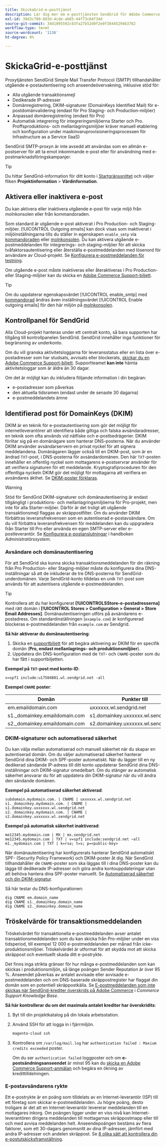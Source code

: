 ```yaml
---
title: SkickaGrid-e-posttjänst
description: Lär dig mer om e-posttjänsten SendGrid för Adobe Commerce i molninfrastrukturen och hur du kan testa din DNS-konfiguration.
exl-id: 30d3c780-603d-4cde-ab65-44f73c04f34d
source-git-commit: 34d1895592c83fa27b52d0f2e0f38445294b3782
workflow-type: tm+mt
source-wordcount: '1136'
ht-degree: 0%

---
```


# SkickaGrid-e-posttjänst

Proxytjänsten SendGrid Simple Mail Transfer Protocol (SMTP) tillhandahåller utgående e-postautentisering och anseendeövervakning, inklusive stöd för:

* Alla utgående transaktionsmejl
* Dedikerade IP-adresser
* Domänregistrering, DKIM-signaturer (DomainKeys Identified Mail) för e-postdomänvalidering (endast för Pro Staging- och Production-miljöer)
* Anpassad domänregistrering (endast för Pro)
* Automatisk integrering för integreringsmiljöerna Starter och Pro. Proffsproduktions- och mellanlagringsmiljöer kräver manuell etablering och konfiguration under maskinvaruprovisioneringsprocessen för Infrastructure as a Service (IaaS)

SendGrid SMTP-proxyn är inte avsedd att användas som en allmän e-postserver för att ta emot inkommande e-post eller för användning med e-postmarknadsföringskampanjer.

>[!TIP]
>
>Du hittar SendGrid-information för ditt konto i [Startgränssnittet](https://cloud.magento.com) och väljer fliken **Projektinformation** > **Värdinformation**.

## Aktivera eller inaktivera e-post

Du kan aktivera eller inaktivera utgående e-post för varje miljö från molnkonsolen eller från kommandoraden.

Som standard är utgående e-post aktiverat i Pro Production- och Staging-miljöer. [!UICONTROL Outgoing emails] kan dock visas som inaktiverat i miljöinställningarna tills du ställer in egenskapen `enable_smtp` via [kommandoraden](outgoing-emails.md#enable-emails-in-the-cli) eller [molnkonsolen](outgoing-emails.md#enable-emails-in-the-cloud-console). Du kan aktivera utgående e-postmeddelanden för integrerings- och staging-miljöer för att skicka tvåfaktorsautentisering eller återställa e-postmeddelanden med lösenord för användare av Cloud-projekt. Se [Konfigurera e-postmeddelanden för testning](outgoing-emails.md).

Om utgående e-post måste inaktiveras eller återaktiveras i Pro Production- eller Staging-miljöer kan du skicka en [Adobe Commerce Support-biljett](https://experienceleague.adobe.com/en/docs/commerce-knowledge-base/kb/help-center-guide/magento-help-center-user-guide).

>[!TIP]
>
>Om du uppdaterar egenskapsvärdet [!UICONTROL enable_smtp] med [kommandorad](outgoing-emails.md#enable-emails-in-the-cli) ändras även inställningsvärdet [!UICONTROL Enable outgoing emails] för den här miljön på [molnkonsolen](outgoing-emails.md#enable-emails-in-the-cloud-console).

## Kontrollpanel för SendGrid

Alla Cloud-projekt hanteras under ett centralt konto, så bara supporten har tillgång till kontrollpanelen SendGrid. SendGrid innehåller inga funktioner för begränsning av underkonto.

Om du vill granska aktivitetsloggarna för leveransstatus eller en lista över e-postadresser som har studsats, avvisats eller blockerats, [skickar du en Adobe Commerce Support-biljett](https://experienceleague.adobe.com/en/docs/commerce-knowledge-base/kb/help-center-guide/magento-help-center-user-guide#submit-ticket). Supportteamet **kan inte** hämta aktivitetsloggar som är äldre än 30 dagar.

Om det är möjligt kan du inkludera följande information i din begäran:

* e-postadresser som påverkas
* den aktuella tidsramen (endast under de senaste 30 dagarna)
* e-postmeddelandets ämne

## Identifierad post för DomainKeys (DKIM)

DKIM är en teknik för e-postautentisering som gör det möjligt för internetleverantörer att identifiera både giltiga och falska avsändaradresser, en teknik som ofta används vid nätfiske och e-postbedrägerier. DKIM förlitar sig på en domänägare som hanterar DNS-posterna. När du använder DKIM använder avsändarservern en privat nyckel för att signera meddelandena. Domänägaren lägger också till en DKIM-post, som är en ändrad `TXT`-post, i DNS-posterna för avsändardomänen. Den här `TXT`-posten innehåller en offentlig nyckel som mottagarens e-postservrar använder för att verifiera signaturen för ett meddelande. Kryptografiproceduren för den offentliga nyckeln DKIM gör det möjligt för mottagarna att verifiera en avsändares äkthet. Se [DKIM-poster förklaras](https://docs.sendgrid.com/ui/account-and-settings/dkim-records).

>[!WARNING]
>
>Stöd för SendGrid DKIM-signaturer och domänautentisering är endast tillgängligt i produktions- och mellanlagringsmiljöerna för Pro-projekt, men inte för alla Starter-miljöer. Därför är det troligt att utgående transaktionsmejl flaggas av skräppostfilter. Om du använder DKIM förbättras leveransfrekvensen som en autentiserad e-postavsändare. Om du vill förbättra leveransfrekvensen för meddelanden kan du uppgradera från Starter till Pro eller använda en egen SMTP-server eller e-postleverantör. Se [Konfigurera e-postanslutningar](https://experienceleague.adobe.com/en/docs/commerce-admin/systems/communications/email-communications) i handboken _Administratörssystem_.

### Avsändare och domänautentisering

För att SendGrid ska kunna skicka transaktionsmeddelanden för din räkning från Pro Production- eller Staging-miljöer måste du konfigurera dina DNS-inställningar så att de inkluderar de tre DNS-posterna för SendGrid-underdomänen. Varje SendGrid-konto tilldelas en unik `TXT`-post som används för att autentisera utgående e-postmeddelanden.

>[!TIP]
>
>Kontrollera att du har konfigurerat **[!UICONTROLSStore-e-postadresserna]** med rätt domän i **[!UICONTROL Stores > Configuration > General > Store Email Addresses]**. Domänautentiseringen utförs på avsändarens e-postadress. Om standardinställningen (`example.com`) är konfigurerad blockeras e-postmeddelanden från `example.com` av Sendgrid.

**Så här aktiverar du domänautentisering**:

1. Skicka en [supportbiljett](https://experienceleague.adobe.com/en/docs/commerce-knowledge-base/kb/help-center-guide/magento-help-center-user-guide#submit-ticket) för att begära aktivering av DKIM för en specifik domän (**Pro, endast mellanlagrings- och produktionsmiljöer**).
1. Uppdatera din DNS-konfiguration med de `TXT`- och `CNAME`-poster som du har fått i supportbiljetten.

**Exempel på `TXT`-post med konto-ID**:

```text
v=spf1 include:u17504801.wl.sendgrid.net -all
```

**Exempel `CNAME` poster**:

| Domän | Punkter till | Posttyp |
| ---------- | ---------- | ------------- |
| em.emaildomain.com | uxxxxxx.wl.sendgrid.net | CNAME |
| s1._domainkey.emaildomain.com | s1.domainkey.uxxxxxx.wl.sendgrid.net | CNAME |
| s2._domainkey.emaildomain.com | s2.domainkey.uxxxxxx.wl.sendgrid.net | CNAME |

### DKIM-signaturer och automatiserad säkerhet

Du kan välja mellan automatiserad och manuell säkerhet när du skapar en autentiserad domän. Om du väljer automatiserad säkerhet hanterar SendGrid dina DKIM- och SPF-poster automatiskt. När du lägger till en ny dedikerad sändande IP-adress till ditt konto uppdaterar SendGrid dina DNS-inställningar och DKIM-signatur omedelbart. Om du stänger av automatisk säkerhet ansvarar du för att uppdatera din DKIM-signatur när du vill ändra den sändande domänen.

**Exempel på automatiserad säkerhet aktiverad**:

```text
subdomain.mydomain.com. | CNAME | uxxxxxx.wl.sendgrid.net
s1._domainkey.mydomain.com. | CNAME | s1.domainkey.uxxxxxx.wl.sendgrid.net
s2._domainkey.mydomain.com. | CNAME | s2.domainkey.uxxxxxx.wl.sendgrid.net
```

**Exempel på automatisk säkerhet inaktiverad**:

```text
me12345.mydomain.com | MX | mx.sendgrid.net
me12345.mydomain.com | TXT | v=spf1 include:sendgrid.net ~all
m1._mydomain.com | TXT | k=rsa; t=s; p=<public-key>
```

När domänautentisering har konfigurerats hanterar SendGrid automatiskt SPF- (Security Policy Framework) och DKIM-poster åt dig. När SendGrid tillhandahåller de `CNAME`-poster som ska läggas till i dina DNS-poster kan du lägga till dedikerade IP-adresser och göra andra kontouppdateringar utan att behöva hantera dina SPF-poster manuellt. Se [Automatiserad säkerhet och din DKIM-signatur](https://docs.sendgrid.com/ui/account-and-settings/dkim-records#automated-security-and-your-dkim-signature).

Så här testar du DNS-konfigurationen:

```
dig CNAME em.domain_name
dig CNAME s1._domainkey.domain_name
dig CNAME s2._domainkey.domain_name
```

## Tröskelvärde för transaktionsmeddelanden

Tröskelvärdet för transaktionella e-postmeddelanden avser antalet transaktionsmeddelanden som du kan skicka från Pro-miljöer under en viss tidsperiod, till exempel 12 000 e-postmeddelanden per månad från icke-produktionsmiljöer. Tröskelvärdet är utformat för att skydda mot att skicka skräppost och eventuellt skada ditt e-postrykte.

Det finns inga strikta gränser för hur många e-postmeddelanden som kan skickas i produktionsmiljön, så länge poängen Sender Reputation är över 95 %. Anseendet påverkas av antalet avvisade eller avvisade e-postmeddelanden och om DNS-baserade skräppostregister har flaggat din domän som en potentiell skräppostkälla. Se [E-postmeddelanden som inte skickas när SendGrid-krediter överskrids på Adobe Commerce](https://experienceleague.adobe.com/en/docs/commerce-knowledge-base/kb/troubleshooting/miscellaneous/emails-not-being-sent-sendgrid-credits-exceeded) i _Commerce Support Knowledge Base_.

**Så här kontrollerar du om det maximala antalet krediter har överskridits**:

1. Byt till din projektkatalog på din lokala arbetsstation.

1. Använd SSH för att logga in i fjärrmiljön.

   ```bash
   magento-cloud ssh
   ```

1. Kontrollera om `/var/log/mail.log` har `authentication failed : Maxium credits exceeded` poster.

   Om du ser `authentication failed` loggposter och om **e-postsändningsanseendet** är minst 95 kan du [skicka en Adobe Commerce Support-anmälan](https://experienceleague.adobe.com/en/docs/commerce-knowledge-base/kb/help-center-guide/magento-help-center-user-guide#submit-ticket) och begära en ökning av kredittilldelningen.

### E-postavsändarens rykte

Ett e-postrykte är en poäng som tilldelats av en Internet-leverantör (ISP) till ett företag som skickar e-postmeddelanden. Ju högre poäng, desto troligare är det att en Internet-leverantör levererar meddelanden till en mottagares inkorg. Om poängen ligger under en viss nivå kan Internet-leverantören dirigera meddelanden till mottagarnas skräppostmapp eller till och med avvisa meddelanden helt. Anseendepoängen bestäms av flera faktorer, som ett 30-dagars genomsnitt av dina IP-adresser, jämfört med andra IP-adresser och andelen skräppost. Se [8 olika sätt att kontrollera din e-postutskicksframställning](https://sendgrid.com/en-us/blog/5-ways-check-sending-reputation).
